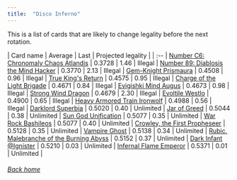 ```yaml
---
title:  "Disco Inferno"
---
```


This is a list of cards that are likely to change legality before the next rotation.

| Card name | Average | Last | Projected legality |
| :-- |
[Number C6: Chronomaly Chaos Atlandis](https://db.ygoprodeck.com/card/?search=Number%20C6:%20Chronomaly%20Chaos%20Atlandis) | 0.3728 | 1.46 | Illegal |
[Number 89: Diablosis the Mind Hacker](https://db.ygoprodeck.com/card/?search=Number%2089:%20Diablosis%20the%20Mind%20Hacker) | 0.3770 | 2.13 | Illegal |
[Gem-Knight Prismaura](https://db.ygoprodeck.com/card/?search=Gem-Knight%20Prismaura) | 0.4508 | 0.96 | Illegal |
[True King's Return](https://db.ygoprodeck.com/card/?search=True%20King's%20Return) | 0.4575 | 0.95 | Illegal |
[Charge of the Light Brigade](https://db.ygoprodeck.com/card/?search=Charge%20of%20the%20Light%20Brigade) | 0.4671 | 0.84 | Illegal |
[Evigishki Mind Augus](https://db.ygoprodeck.com/card/?search=Evigishki%20Mind%20Augus) | 0.4673 | 0.98 | Illegal |
[Strong Wind Dragon](https://db.ygoprodeck.com/card/?search=Strong%20Wind%20Dragon) | 0.4679 | 2.30 | Illegal |
[Evoltile Westlo](https://db.ygoprodeck.com/card/?search=Evoltile%20Westlo) | 0.4900 | 0.65 | Illegal |
[Heavy Armored Train Ironwolf](https://db.ygoprodeck.com/card/?search=Heavy%20Armored%20Train%20Ironwolf) | 0.4988 | 0.56 | Illegal |
[Darklord Superbia](https://db.ygoprodeck.com/card/?search=Darklord%20Superbia) | 0.5020 | 0.40 | Unlimited |
[Jar of Greed](https://db.ygoprodeck.com/card/?search=Jar%20of%20Greed) | 0.5044 | 0.38 | Unlimited |
[Sun God Unification](https://db.ygoprodeck.com/card/?search=Sun%20God%20Unification) | 0.5077 | 0.35 | Unlimited |
[War Rock Bashileos](https://db.ygoprodeck.com/card/?search=War%20Rock%20Bashileos) | 0.5077 | 0.40 | Unlimited |
[Crowley, the First Propheseer](https://db.ygoprodeck.com/card/?search=Crowley,%20the%20First%20Propheseer) | 0.5128 | 0.35 | Unlimited |
[Vampire Ghost](https://db.ygoprodeck.com/card/?search=Vampire%20Ghost) | 0.5138 | 0.34 | Unlimited |
[Rubic, Malebranche of the Burning Abyss](https://db.ygoprodeck.com/card/?search=Rubic,%20Malebranche%20of%20the%20Burning%20Abyss) | 0.5152 | 0.37 | Unlimited |
[Dark Infant @Ignister](https://db.ygoprodeck.com/card/?search=Dark%20Infant%20@Ignister) | 0.5210 | 0.03 | Unlimited |
[Infernal Flame Emperor](https://db.ygoprodeck.com/card/?search=Infernal%20Flame%20Emperor) | 0.5371 | 0.01 | Unlimited |

###### [Back home](index)